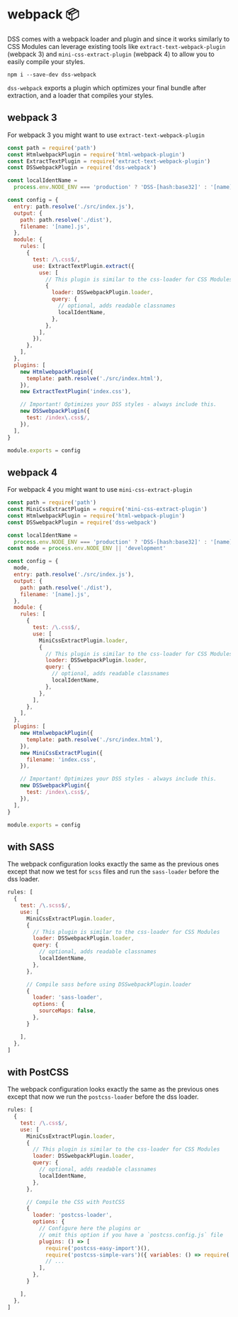 # webpack 📦

DSS comes with a webpack loader and plugin and since it works similarly to CSS Modules can leverage existing tools like `extract-text-webpack-plugin` (webpack 3) and `mini-css-extract-plugin` (webpack 4) to allow you to easily compile your styles.

```
npm i --save-dev dss-webpack
```

`dss-webpack` exports a plugin which optimizes your final bundle after extraction, and a loader that compiles your styles.

## webpack 3

For webpack 3 you might want to use `extract-text-webpack-plugin`

```js
const path = require('path')
const HtmlwebpackPlugin = require('html-webpack-plugin')
const ExtractTextPlugin = require('extract-text-webpack-plugin')
const DSSwebpackPlugin = require('dss-webpack')

const localIdentName =
  process.env.NODE_ENV === 'production' ? 'DSS-[hash:base32]' : '[name]-[local]--[hash:base32:5]'

const config = {
  entry: path.resolve('./src/index.js'),
  output: {
    path: path.resolve('./dist'),
    filename: '[name].js',
  },
  module: {
    rules: [
      {
        test: /\.css$/,
        use: ExtractTextPlugin.extract({
          use: [
            // This plugin is similar to the css-loader for CSS Modules
            {
              loader: DSSwebpackPlugin.loader,
              query: {
                // optional, adds readable classnames
                localIdentName,
              },
            },
          ],
        }),
      },
    ],
  },
  plugins: [
    new HtmlwebpackPlugin({
      template: path.resolve('./src/index.html'),
    }),
    new ExtractTextPlugin('index.css'),

    // Important! Optimizes your DSS styles - always include this.
    new DSSwebpackPlugin({
      test: /index\.css$/,
    }),
  ],
}

module.exports = config
```

## webpack 4

For webpack 4 you might want to use `mini-css-extract-plugin`

```js
const path = require('path')
const MiniCssExtractPlugin = require('mini-css-extract-plugin')
const HtmlwebpackPlugin = require('html-webpack-plugin')
const DSSwebpackPlugin = require('dss-webpack')

const localIdentName =
  process.env.NODE_ENV === 'production' ? 'DSS-[hash:base32]' : '[name]-[local]--[hash:base32:5]'
const mode = process.env.NODE_ENV || 'development'

const config = {
  mode,
  entry: path.resolve('./src/index.js'),
  output: {
    path: path.resolve('./dist'),
    filename: '[name].js',
  },
  module: {
    rules: [
      {
        test: /\.css$/,
        use: [
          MiniCssExtractPlugin.loader,
          {
            // This plugin is similar to the css-loader for CSS Modules
            loader: DSSwebpackPlugin.loader,
            query: {
              // optional, adds readable classnames
              localIdentName,
            },
          },
        ],
      },
    ],
  },
  plugins: [
    new HtmlwebpackPlugin({
      template: path.resolve('./src/index.html'),
    }),
    new MiniCssExtractPlugin({
      filename: 'index.css',
    }),

    // Important! Optimizes your DSS styles - always include this.
    new DSSwebpackPlugin({
      test: /index\.css$/,
    }),
  ],
}

module.exports = config
```

## with SASS

The webpack configuration looks exactly the same as the previous ones except that now we test for `scss` files and run the `sass-loader` before the dss loader.

```js
rules: [
  {
    test: /\.scss$/,
    use: [
      MiniCssExtractPlugin.loader,
      {
        // This plugin is similar to the css-loader for CSS Modules
        loader: DSSwebpackPlugin.loader,
        query: {
          // optional, adds readable classnames
          localIdentName,
        },
      },

      // Compile sass before using DSSwebpackPlugin.loader
      {
        loader: 'sass-loader',
        options: {
          sourceMaps: false,
        },
      }

    ],
  },
]
```

## with PostCSS

The webpack configuration looks exactly the same as the previous ones except that now we run the `postcss-loader` before the dss loader.

```js
rules: [
  {
    test: /\.css$/,
    use: [
      MiniCssExtractPlugin.loader,
      {
        // This plugin is similar to the css-loader for CSS Modules
        loader: DSSwebpackPlugin.loader,
        query: {
          // optional, adds readable classnames
          localIdentName,
        },
      },

      // Compile the CSS with PostCSS
      {
        loader: 'postcss-loader',
        options: {
          // Configure here the plugins or
          // omit this option if you have a `postcss.config.js` file
          plugins: () => [
            require('postcss-easy-import')(),
            require('postcss-simple-vars')({ variables: () => require('./theme') })
            // ...
          ],
        },
      }

    ],
  },
]
```
